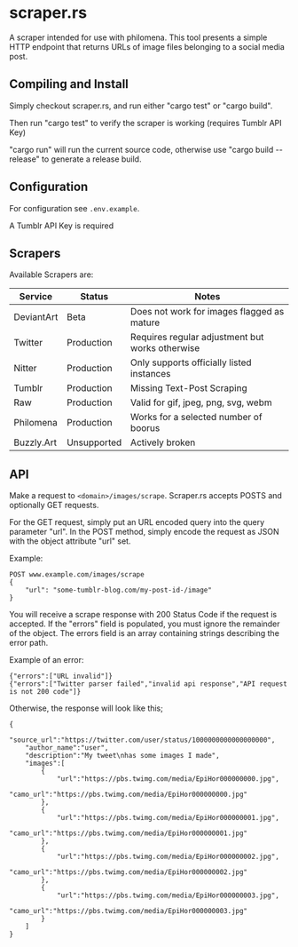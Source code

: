# scraper.rs

A scraper intended for use with philomena. This tool presents a simple HTTP endpoint that returns URLs of image files belonging to a social media post.

## Compiling and Install

Simply checkout scraper.rs, and run either "cargo test" or "cargo build".

Then run "cargo test" to verify the scraper is working (requires Tumblr API Key)

"cargo run" will run the current source code, otherwise use "cargo build --release" to generate a release build.

## Configuration

For configuration see `.env.example`.

A Tumblr API Key is required

## Scrapers

Available Scrapers are:

| Service     | Status      | Notes                                                                         |
|-------------|-------------|-------------------------------------------------------------------------------|
| DeviantArt  | Beta        | Does not work for images flagged as mature                                    |
| Twitter     | Production  | Requires regular adjustment but works otherwise                               |
| Nitter      | Production  | Only supports officially listed instances                                     |
| Tumblr      | Production  | Missing Text-Post Scraping                                                    |
| Raw         | Production  | Valid for gif, jpeg, png, svg, webm                                           |
| Philomena   | Production  | Works for a selected number of boorus                                         |
| Buzzly.Art  | Unsupported | Actively broken                                                               |

## API

Make a request to `<domain>/images/scrape`. Scraper.rs accepts POSTS and optionally GET requests.

For the GET request, simply put an URL encoded query into the query parameter "url". In the POST method, simply encode the request as JSON with the object attribute "url" set.

Example:

```
POST www.example.com/images/scrape
{
    "url": "some-tumblr-blog.com/my-post-id-/image"
}
```

You will receive a scrape response with 200 Status Code if the request is accepted. If the "errors" field is populated, you must ignore the remainder of the object. The errors field is an array containing strings describing the error path.

Example of an error:

```
{"errors":["URL invalid"]}
{"errors":["Twitter parser failed","invalid api response","API request is not 200 code"]}
```

Otherwise, the response will look like this;

```
{
    "source_url":"https://twitter.com/user/status/1000000000000000000",
    "author_name":"user",
    "description":"My tweet\nhas some images I made",
    "images":[
        {
            "url":"https://pbs.twimg.com/media/EpiHor000000000.jpg",
            "camo_url":"https://pbs.twimg.com/media/EpiHor000000000.jpg"
        },
        {
            "url":"https://pbs.twimg.com/media/EpiHor000000001.jpg",
            "camo_url":"https://pbs.twimg.com/media/EpiHor000000001.jpg"
        },
        {
            "url":"https://pbs.twimg.com/media/EpiHor000000002.jpg",
            "camo_url":"https://pbs.twimg.com/media/EpiHor000000002.jpg"
        },
        {
            "url":"https://pbs.twimg.com/media/EpiHor000000003.jpg",
            "camo_url":"https://pbs.twimg.com/media/EpiHor000000003.jpg"
        }
    ]
}
```